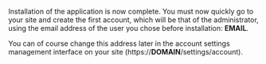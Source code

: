 Installation of the application is now complete. You must now quickly go to your site and create the first account, which will be that of the administrator, using the email address of the user you chose before installation: __EMAIL__.

You can of course change this address later in the account settings management interface on your site (https://__DOMAIN__/settings/account).
